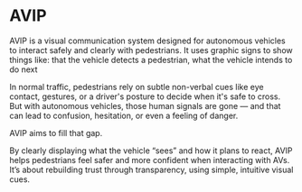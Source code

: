 # AVIP
AVIP is a visual communication system designed for autonomous vehicles to interact safely and clearly with pedestrians. It uses graphic signs to show things like: that the vehicle detects a pedestrian, what the vehicle intends to do next

In normal traffic, pedestrians rely on subtle non-verbal cues like eye contact, gestures, or a driver's posture to decide when it's safe to cross. But with autonomous vehicles, those human signals are gone — and that can lead to confusion, hesitation, or even a feeling of danger.

AVIP aims to fill that gap.

By clearly displaying what the vehicle “sees” and how it plans to react, AVIP helps pedestrians feel safer and more confident when interacting with AVs. It’s about rebuilding trust through transparency, using simple, intuitive visual cues.
